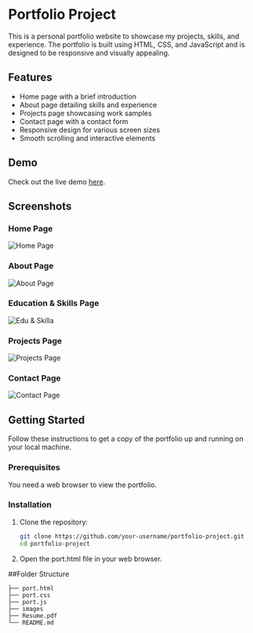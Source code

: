 # Portfolio Project

This is a personal portfolio website to showcase my projects, skills, and experience. The portfolio is built using HTML, CSS, and JavaScript and is designed to be responsive and visually appealing.

## Features

- Home page with a brief introduction
- About page detailing skills and experience
- Projects page showcasing work samples
- Contact page with a contact form
- Responsive design for various screen sizes
- Smooth scrolling and interactive elements

## Demo

Check out the live demo [here](https://your-username.github.io/portfolio-project/).

## Screenshots

### Home Page
![Home Page](https://github.com/user-attachments/assets/8117a2e1-96cd-44c9-8748-40693f042ebe)

### About Page
![About Page](https://github.com/user-attachments/assets/fe0f9ef9-c033-4bab-97af-03fee28b2500)

### Education & Skills Page
![Edu & Skilla](https://github.com/user-attachments/assets/cbb21378-7425-4bb4-b68a-c43986537f8d)

### Projects Page
![Projects Page](https://github.com/user-attachments/assets/716654b1-44c6-44cf-bd0b-f498325bc21c)

### Contact Page
![Contact Page](https://github.com/user-attachments/assets/187086a4-81dc-4f76-bac3-d10f66b60205)

## Getting Started

Follow these instructions to get a copy of the portfolio up and running on your local machine.

### Prerequisites

You need a web browser to view the portfolio.

### Installation

1. Clone the repository:
   ```sh
   git clone https://github.com/your-username/portfolio-project.git
   cd portfolio-project

2. Open the port.html file in your web browser.

##Folder Structure

```
├── port.html
├── port.css
├── port.js
├── images
├── Resume.pdf
└── README.md
```
